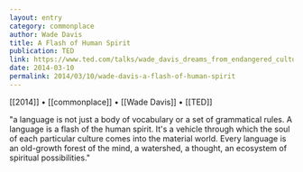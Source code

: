 ```yaml
---
layout: entry
category: commonplace
author: Wade Davis
title: A Flash of Human Spirit
publication: TED
link: https://www.ted.com/talks/wade_davis_dreams_from_endangered_cultures/transcript?language=en
date: 2014-03-10
permalink: 2014/03/10/wade-davis-a-flash-of-human-spirit
---
```


[[2014]] • [[commonplace]] • [[Wade Davis]] • [[TED]]

"a language is not just a body of vocabulary or a set of grammatical rules. A language is a flash of the human spirit. It's a vehicle through which the soul of each particular culture comes into the material world. Every language is an old-growth forest of the mind, a watershed, a thought, an ecosystem of spiritual possibilities."
